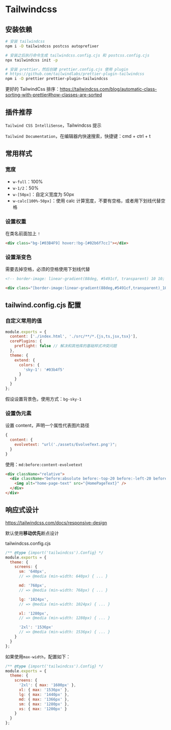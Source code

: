 # Tailwindcss

## 安装依赖

```sh
# 安装 tailwindcss
npm i -D tailwindcss postcss autoprefixer

# 安装之后执行命令生成 tailwindcss.config.cjs 和 postcss.config.cjs
npx tailwindcss init -p

# 安装 prettier，然后创建 prettier.config.cjs 使用 plugin
# https://github.com/tailwindlabs/prettier-plugin-tailwindcss
npm i -D prettier prettier-plugin-tailwindcss
```

更好的 TailwindCss 排序：<https://tailwindcss.com/blog/automatic-class-sorting-with-prettier#how-classes-are-sorted>

## 插件推荐

`Tailwind CSS IntelliSense`，Tailwindcss 提示

`Tailwind Documentation`，在编辑器内快速搜索，快捷键：cmd + ctrl + t

## 常用样式

### 宽度

- `w-full`：100%
- `w-1/2`：50%
- `w-[50px]`：自定义宽度为 50px
- `w-calc[100%-50px]`：使用 calc 计算宽度，不要有空格，或者用下划线代替空格

### 设置权重

在类名前面加上 `!`

```html
<div class="bg-[#03B4F9] hover:!bg-[#02b6f7cc]"></div>
```

### 设置渐变色

需要去掉空格，必须的空格使用下划线代替

```html
<!-- border-image: linear-gradient(88deg, #5491cf, transparent) 10 10; -->

<div class="[border-image:linear-gradient(88deg,#5491cf,transparent)_10_10]"></div>
```

## tailwind.config.cjs 配置

### 自定义常用的值

```js
module.exports = {
  content: ['./index.html', './src/**/*.{js,ts,jsx,tsx}'],
  corePlugins: {
    preflight: false // 解决和其他库的基础样式冲突问题
  },
  theme: {
    extend: {
      colors: {
        'sky-1': '#03b4f5'
      }
    }
  }
};
```

假设设置背景色，使用方式：`bg-sky-1`

### 设置伪元素

设置 content，声明一个属性代表图片路径

```js
{
  content: {
    evolvetext: "url('./assets/EvolveText.png')";
  }
}
```

使用：`md:before:content-evolvetext`

```html
<div className="relative">
  <div className="before:absolute before:-top-20 before:-left-20 before:z-[-1] md:before:content-evolvetext">
    <img alt="home-page-text" src="{HomePageText}" />
  </div>
</div>
```

## 响应式设计

https://tailwindcss.com/docs/responsive-design

默认使用**移动优先**断点设计

tailwindcss.config.cjs

```js
/** @type {import('tailwindcss').Config} */
module.exports = {
  theme: {
    screens: {
      sm: '640px',
      // => @media (min-width: 640px) { ... }

      md: '768px',
      // => @media (min-width: 768px) { ... }

      lg: '1024px',
      // => @media (min-width: 1024px) { ... }

      xl: '1280px',
      // => @media (min-width: 1280px) { ... }

      '2xl': '1536px'
      // => @media (min-width: 1536px) { ... }
    }
  }
};
```

如果使用`max-width`，配置如下：

```js
/** @type {import('tailwindcss').Config} */
module.exports = {
  theme: {
    screens: {
      '2xl': { max: '1600px' },
      xl: { max: '1536px' },
      lg: { max: '1440px' },
      md: { max: '1366px' },
      sm: { max: '1280px' },
      xs: { max: '1200px' }
    }
  }
};
```
